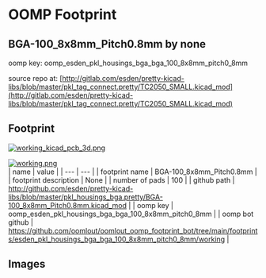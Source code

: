 # OOMP Footprint  
## BGA-100_8x8mm_Pitch0.8mm  by none  
  
oomp key: oomp_esden_pkl_housings_bga_bga_100_8x8mm_pitch0_8mm  
  
source repo at: [http://gitlab.com/esden/pretty-kicad-libs/blob/master/pkl_tag_connect.pretty/TC2050_SMALL.kicad_mod](http://gitlab.com/esden/pretty-kicad-libs/blob/master/pkl_tag_connect.pretty/TC2050_SMALL.kicad_mod)  
## Footprint  
  
[![working_kicad_pcb_3d.png](working_kicad_pcb_3d_600.png)](working_kicad_pcb_3d.png)  
  
[![working.png](working_600.png)](working.png)  
| name | value | 
| --- | --- | 
| footprint name | BGA-100_8x8mm_Pitch0.8mm | 
| footprint description | None | 
| number of pads | 100 | 
| github path | http://github.com/esden/pretty-kicad-libs/blob/master/pkl_housings_bga.pretty/BGA-100_8x8mm_Pitch0.8mm.kicad_mod | 
| oomp key | oomp_esden_pkl_housings_bga_bga_100_8x8mm_pitch0_8mm | 
| oomp bot github | https://github.com/oomlout/oomlout_oomp_footprint_bot/tree/main/footprints/esden_pkl_housings_bga_bga_100_8x8mm_pitch0_8mm/working | 
## Images  
